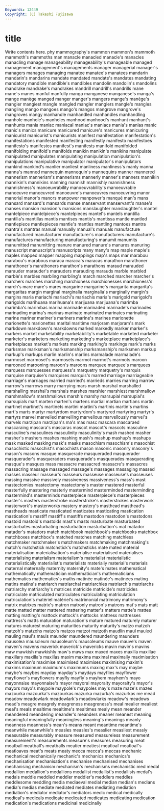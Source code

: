 ```yaml
---
Keywords: 12449 
Copyright: (C) Takeshi Fujisawa
---
```


# title

Write contents here.
phy mammography's mammon mammon's
mammoth mammoth's mammoths man manacle manacled manacle's manacles manacling manage
manageability manageability's manageable managed management management's managements manager managerial manager's
managers manages managing manatee manatee's manatees mandarin mandarin's mandarins mandate
mandated mandate's mandates mandating mandatory mandible mandible's mandibles mandolin mandolin's
mandolins mandrake mandrake's mandrakes mandrill mandrill's mandrills mane mane's manes
manful manfully manga manganese manganese's manga's mange manège manged manger
manger's mangers mange's manège's mangier mangiest mangle mangled mangler manglers
mangle's mangles mangling mango mangoes mango's mangos mangrove mangrove's mangroves
mangy manhandle manhandled manhandles manhandling manhole manhole's manholes manhood manhood's
manhunt manhunt's manhunts mania maniac maniacal maniac's maniacs mania's manias
manic manic's manics manicure manicured manicure's manicures manicuring manicurist manicurist's
manicurists manifest manifestation manifestation's manifestations manifested manifesting manifestly manifesto manifestoes
manifesto's manifestos manifest's manifests manifold manifolded manifolding manifold's manifolds manikin
manikin's manikins manipulate manipulated manipulates manipulating manipulation manipulation's manipulations manipulative
manipulator manipulator's manipulators mankind mankind's manlier manliest manliness manliness's manly
manna manna's manned mannequin mannequin's mannequins manner mannered mannerism mannerism's
mannerisms mannerly manner's manners mannikin mannikin's mannikins manning mannish mannishly
mannishness mannishness's manoeuvrability manoeuvrability's manoeuvrable manoeuvre manoeuvred manoeuvre's manoeuvres manoeuvring
manor manorial manor's manors manpower manpower's manqué man's mans mansard
mansard's mansards manse manservant manservant's manse's manses mansion mansion's mansions
manslaughter manslaughter's mantel mantelpiece mantelpiece's mantelpieces mantel's mantels mantilla mantilla's
mantillas mantis mantises mantis's mantissa mantle mantled mantlepiece mantlepieces mantle's
mantles mantling mantoes mantra mantra's mantras manual manually manual's manuals
manufacture manufactured manufacturer manufacturer's manufacturers manufacture's manufactures manufacturing manufacturing's manumit
manumits manumitted manumitting manure manured manure's manures manuring manuscript manuscript's
manuscripts many many's map maple maple's maples mapped mapper mapping
mappings map's maps mar marabou marabou's marabous maraca maraca's maracas
marathon marathoner marathoner's marathoners marathon's marathons maraud marauded marauder marauder's
marauders marauding marauds marble marbled marble's marbles marbling marbling's march
marched marcher marcher's marchers marches marching marchioness marchionesses marchioness's march's
mare mare's mares margarine margarine's margarita margarita's margaritas margin marginal
marginalia marginalia's marginally margin's margins maria mariachi mariachi's mariachis maria's
marigold marigold's marigolds marihuana marihuana's marijuana marijuana's marimba marimba's marimbas
marina marinade marinaded marinade's marinades marinading marina's marinas marinate marinated
marinates marinating marine mariner mariner's mariners marine's marines marionette marionette's
marionettes marital maritime marjoram marjoram's mark markdown markdown's markdowns marked
markedly marker marker's markers market marketability marketability's marketable marketed marketer
marketer's marketers marketing marketing's marketplace marketplace's marketplaces market's markets marking
marking's markings mark's marks marksman marksman's marksmanship marksmanship's marksmen markup
markup's markups marlin marlin's marlins marmalade marmalade's marmoset marmoset's marmosets
marmot marmot's marmots maroon marooned marooning maroon's maroons marquee marquee's
marquees marquess marquesses marquess's marquetry marquetry's marquis marquise marquise's marquises
marquis's marred marriage marriageable marriage's marriages married married's marrieds marries
marring marrow marrow's marrows marry marrying mars marsh marshal marshalled
marshalling marshal's marshals marshes marshier marshiest marshmallow marshmallow's marshmallows marsh's
marshy marsupial marsupial's marsupials mart marten marten's martens martial martian
martians martin martinet martinet's martinets martini martini's martinis martin's martins
mart's marts martyr martyrdom martyrdom's martyred martyring martyr's martyrs marvel
marvelled marvelling marvellous marvellously marvel's marvels marzipan marzipan's ma's mas
masc mascara mascaraed mascaraing mascara's mascaras mascot mascot's mascots masculine
masculine's masculines masculinity masculinity's mash mashed masher masher's mashers mashes
mashing mash's mashup mashup's mashups mask masked masking mask's masks
masochism masochism's masochist masochistic masochist's masochists mason masonic masonry masonry's
mason's masons masque masquerade masqueraded masquerader masquerader's masqueraders masquerade's masquerades
masquerading masque's masques mass massacre massacred massacre's massacres massacring massage
massaged massage's massages massaging massed masses masseur masseur's masseurs masseuse
masseuse's masseuses massing massive massively massiveness massiveness's mass's mast mastectomies
mastectomy mastectomy's master mastered masterful masterfully mastering masterly mastermind masterminded
masterminding mastermind's masterminds masterpiece masterpiece's masterpieces master's masters masterstroke masterstroke's
masterstrokes masterwork masterwork's masterworks mastery mastery's masthead masthead's mastheads masticate
masticated masticates masticating mastication mastication's mastiff mastiff's mastiffs mastodon mastodon's
mastodons mastoid mastoid's mastoids mast's masts masturbate masturbated masturbates masturbating
masturbation masturbation's mat matador matador's matadors match matchbook matchbook's matchbooks
matchbox matchboxes matchbox's matched matches matching matchless matchmaker matchmaker's matchmakers
matchmaking matchmaking's match's matchstick matchstick's matchsticks mate mated material materialisation
materialisation's materialise materialised materialises materialising materialism materialism's materialist materialistic materialistically
materialist's materialists materially material's materials maternal maternally maternity maternity's mate's
mates mathematical mathematically mathematician mathematician's mathematicians mathematics mathematics's maths matinée
matinée's matinées mating matins matins's matriarch matriarchal matriarchies matriarch's matriarchs
matriarchy matriarchy's matrices matricide matricide's matricides matriculate matriculated matriculates matriculating
matriculation matriculation's matériel matériel's matrimonial matrimony matrimony's matrix matrixes matrix's
matron matronly matron's matrons mat's mats matt matte matted matter
mattered mattering matter's matters matte's mattes matting matting's mattock mattock's
mattocks mattress mattresses mattress's matts maturation maturation's mature matured maturely
maturer matures maturest maturing maturities maturity maturity's matzo matzoh matzoh's
matzohs matzo's matzos matzot matzoth maudlin maul mauled mauling maul's
mauls maunder maundered maundering maunders mausolea mausoleum mausoleum's mausoleums mauve
mauve's maven maven's mavens maverick maverick's mavericks mavin mavin's mavins
maw mawkish mawkishly maw's maws max maxed maxes maxilla maxillae
maxillary maxilla's maxillas maxim maxima maximal maximally maximisation maximisation's maximise
maximised maximises maximising maxim's maxims maximum maximum's maximums maxing max's
may maybe maybe's maybes mayday mayday's maydays mayflies mayflower mayflower's
mayflowers mayfly mayfly's mayhem mayhem's mayo mayonnaise mayonnaise's mayor mayoral
mayoralty mayoralty's mayor's mayors mayo's maypole maypole's maypoles may's maze
maze's mazes mazourka mazourka's mazourkas mazurka mazurka's mazurkas me mead
meadow meadowlark meadowlark's meadowlarks meadow's meadows mead's meagre meagrely meagreness
meagreness's meal mealier mealiest meal's meals mealtime mealtime's mealtimes mealy
mean meander meandered meandering meander's meanders meaner meanest meaning meaningful
meaningfully meaningless meaning's meanings meanly meanness meanness's mean's means meant
meantime meantime's meanwhile meanwhile's measles measles's measlier measliest measly measurable
measurably measure measured measureless measurement measurement's measurements measure's measures measuring
meat meatball meatball's meatballs meatier meatiest meatloaf meatloaf's meatloaves meat's
meats meaty mecca mecca's meccas mechanic mechanical mechanically mechanic's mechanics
mechanics's mechanisation mechanisation's mechanise mechanised mechanises mechanising mechanism mechanism's mechanisms
mechanistic med medal medallion medallion's medallions medallist medallist's medallists medal's
medals meddle meddled meddler meddler's meddlers meddles meddlesome meddling media
mediaeval medial median median's medians media's medias mediate mediated mediates
mediating mediation mediation's mediator mediator's mediators medic medical medically medical's
medicals medicate medicated medicates medicating medication medication's medications medicinal medicinally
